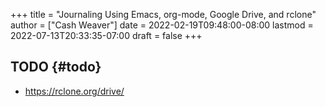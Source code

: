 +++
title = "Journaling Using Emacs, org-mode, Google Drive, and rclone"
author = ["Cash Weaver"]
date = 2022-02-19T09:48:00-08:00
lastmod = 2022-07-13T20:33:35-07:00
draft = false
+++

## TODO {#todo}

-   <https://rclone.org/drive/>
